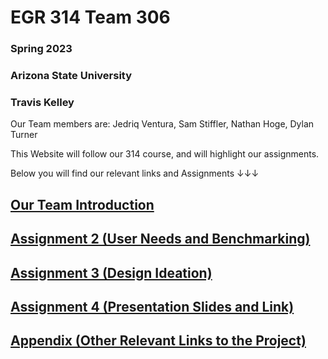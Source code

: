 
# EGR 314 Team 306


### Spring 2023

  ### Arizona State University

  ### Travis Kelley

  



Our Team members are:
Jedriq Ventura, Sam Stiffler, Nathan Hoge, Dylan Turner

This Website will follow our 314 course, and will highlight our assignments.


Below you will find our relevant links and Assignments ↓↓↓

## [Our Team Introduction](Introduction.md)

## [Assignment 2 (User Needs and Benchmarking)](User-needs.md)

## [Assignment 3 (Design Ideation)](Design-Ideation.md)

## [Assignment 4 (Presentation Slides and Link)](Presentation.md)

## [Appendix (Other Relevant Links to the Project)](Appendix.md)
